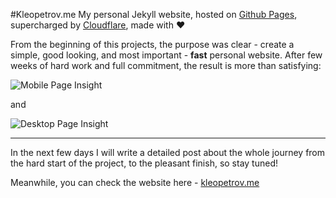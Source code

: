 #Kleopetrov.me
My personal Jekyll website, hosted on [Github Pages](https://pages.github.com), supercharged by [Cloudflare](https://www.cloudflare.com), made with &#9829; 


From the beginning of this projects, the purpose was clear - create a simple, good looking, and most important - **fast** personal website. 
After few weeks of hard work and full commitment, the result is more than satisfying:

![Mobile Page Insight](http://i.imgur.com/ECwr6sf.png)

and 

![Desktop Page Insight](http://i.imgur.com/yYEBT7e.png)

* * *

In the next few days I will write a detailed post about the whole journey from the hard start of the project, to the pleasant finish, so stay tuned! 

Meanwhile, you can check the website here - [kleopetrov.me](http://kleopetrov.me)
